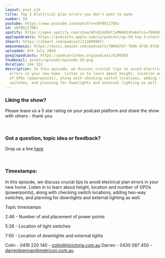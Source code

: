 ```yaml
---
layout: post.njk
title: Top 3 Electrical plan errors you don't want to make
number: 59
youtube: https://www.youtube.com/watch?v=n8fBOjI7OEs
id: n8fBOjI7OEs
spotify: https://open.spotify.com/show/6PnOjGdSKtJyMNA41Vhakk?si=799dd01ae4a748cf
applepodcasts: https://podcasts.apple.com/us/podcast/ep-59-top-3-electrical-plan-errors-you-dont-want-to-make/id1681936589?i=1000661466255
iheart: https://iheart.com/podcast/112809987/
amazonmusic: https://music.amazon.com/podcasts/7004d7d7-fb06-473b-8f26-8ce9992cac11
uploaded: 8th July 2024
googlepodcasts: https://podcastindex.org/podcast/6298593
thumbnail: assets/uploads/episode-59.png
duration: 14m 32s
description: In this episode, we discuss crucial tips to avoid electrical plan
  errors in your new home. Listen in to learn about height, location and number
  of GPOs (powerpoints), along with checking switch locations, adding two-way
  switches, and planning for downlights and external lighting as well.
---
```

### Liking the show?

Please leave us a 5 star rating on your podcast platform and share the show with others - thank you.

<br>

### Got a question, topic idea or feedback?

Drop us a line <a href="/contact" id="contact-us" target="_blank">here</a>

<br>

### Timestamps:

In this episode, we discuss crucial tips to avoid electrical plan errors in your new home. Listen in to learn about height, location and number of GPOs (powerpoints), along with checking switch locations, adding two-way switches, and planning for downlights and external lighting as well.

Topic timestamps

2:46 - Number of and placement of power points 

5:26 - Location of light switches 

7:50 - Location of downlights and external lights 

Colin - 0419 220 140 - colin@hlvictoria.com.au
Darren - 0430 087 450 - darrenbrennan@metricon.com.au